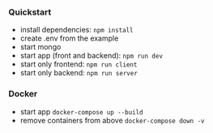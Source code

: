 ### Quickstart

- install dependencies: `npm install`  
- create .env from the example  
- start mongo  
- start app (front and backend): `npm run dev`  
- start only frontend: `npm run client`  
- start only backend: `npm run server` 

### Docker 

- start app `docker-compose up --build`
- remove containers from above `docker-compose down -v`
